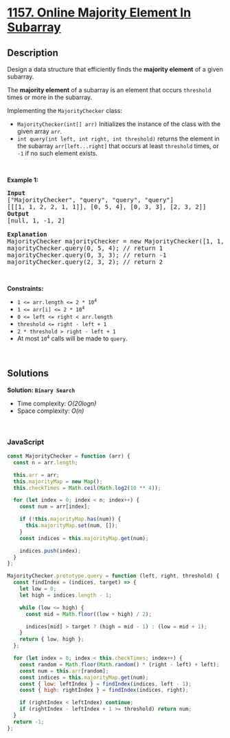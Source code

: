 # [1157. Online Majority Element In Subarray](https://leetcode.com/problems/online-majority-element-in-subarray)

## Description

<div class="elfjS" data-track-load="description_content"><p>Design a data structure that efficiently finds the <strong>majority element</strong> of a given subarray.</p>

<p>The <strong>majority element</strong> of a subarray is an element that occurs <code>threshold</code> times or more in the subarray.</p>

<p>Implementing the <code>MajorityChecker</code> class:</p>

<ul>
	<li><code>MajorityChecker(int[] arr)</code> Initializes the instance of the class with the given array <code>arr</code>.</li>
	<li><code>int query(int left, int right, int threshold)</code> returns the element in the subarray <code>arr[left...right]</code> that occurs at least <code>threshold</code> times, or <code>-1</code> if no such element exists.</li>
</ul>

<p>&nbsp;</p>
<p><strong class="example">Example 1:</strong></p>

<pre><strong>Input</strong>
["MajorityChecker", "query", "query", "query"]
[[[1, 1, 2, 2, 1, 1]], [0, 5, 4], [0, 3, 3], [2, 3, 2]]
<strong>Output</strong>
[null, 1, -1, 2]

<strong>Explanation</strong>
MajorityChecker majorityChecker = new MajorityChecker([1, 1, 2, 2, 1, 1]);
majorityChecker.query(0, 5, 4); // return 1
majorityChecker.query(0, 3, 3); // return -1
majorityChecker.query(2, 3, 2); // return 2
</pre>

<p>&nbsp;</p>
<p><strong>Constraints:</strong></p>

<ul>
	<li><code>1 &lt;= arr.length &lt;= 2 * 10<sup>4</sup></code></li>
	<li><code>1 &lt;= arr[i] &lt;= 2 * 10<sup>4</sup></code></li>
	<li><code>0 &lt;= left &lt;= right &lt; arr.length</code></li>
	<li><code>threshold &lt;= right - left + 1</code></li>
	<li><code>2 * threshold &gt; right - left + 1</code></li>
	<li>At most <code>10<sup>4</sup></code> calls will be made to <code>query</code>.</li>
</ul>
</div>

<p>&nbsp;</p>

## Solutions

**Solution: `Binary Search`**

- Time complexity: <em>O(20logn)</em>
- Space complexity: <em>O(n)</em>

<p>&nbsp;</p>

### **JavaScript**

```js
const MajorityChecker = function (arr) {
  const n = arr.length;

  this.arr = arr;
  this.majorityMap = new Map();
  this.checkTimes = Math.ceil(Math.log2(10 ** 4));

  for (let index = 0; index < n; index++) {
    const num = arr[index];

    if (!this.majorityMap.has(num)) {
      this.majorityMap.set(num, []);
    }
    const indices = this.majorityMap.get(num);

    indices.push(index);
  }
};

MajorityChecker.prototype.query = function (left, right, threshold) {
  const findIndex = (indices, target) => {
    let low = 0;
    let high = indices.length - 1;

    while (low <= high) {
      const mid = Math.floor((low + high) / 2);

      indices[mid] > target ? (high = mid - 1) : (low = mid + 1);
    }
    return { low, high };
  };

  for (let index = 0; index < this.checkTimes; index++) {
    const random = Math.floor(Math.random() * (right - left) + left);
    const num = this.arr[random];
    const indices = this.majorityMap.get(num);
    const { low: leftIndex } = findIndex(indices, left - 1);
    const { high: rightIndex } = findIndex(indices, right);

    if (rightIndex < leftIndex) continue;
    if (rightIndex - leftIndex + 1 >= threshold) return num;
  }
  return -1;
};
```
